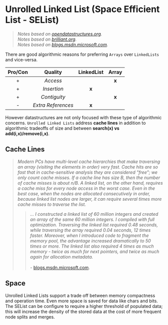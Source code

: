 # Unrolled Linked List (Space Efficient List - SEList)
> _Notes based on [opendatastructures.org][1]._ <br>
> _Notes based on [brilliant.org][2]._ <br>
> _Notes based on [blogs.msdn.microsoft.com][3]._

There are good algorithmic reasons for preferring `Arrays` over `LinkedLists` and vice-versa.

Pro/Con | Quality | LinkedList | Array
:---: | :---: | :---: | :---:
\+ | _Access_ | | __x__ 
\+ | _Insertion_ | __x__ | 
\+ | _Contiguity_ | | __x__
\- | _Extra References_ | __x__ | 

However datastructures are not only focused with these type of algorithmic concerns.
`Unrolled Linked Lists` address __cache lines__ in addition to algorithmic tradeoffs of size and between __search(x) vs add(i,x)/remove(i,x)__.

## Cache Lines

> _Modern PCs have multi-level cache hierarchies that make traversing an array (visiting the elements in order) very fast. Cache hits are so fast that in cache-sensitive analysis they are considered "free"; we only count cache misses. If a cache line has size B, then the number of cache misses is about n/B. A linked list, on the other hand, requires a cache miss for every node access in the worst case. Even in the best case, when the nodes are allocated consecutively in order, because linked list nodes are larger, it can require several times more cache misses to traverse the list._ <br>
> > _... I constructed a linked list of 60 million integers and created an array of the same 60 million integers. I compiled with full optimization. Traversing the linked list required 0.48 seconds, while traversing the array required 0.04 seconds, 12 times faster. Moreover, when I introduced code to fragment the memory pool, the advantage increased dramatically to 50 times or more. The linked list also required 4 times as much memory - twice as much for next pointers, and twice as much again for allocation metadata._ <br><br>
> \- [blogs.msdn.microsoft.com][3].

## Space
Unrolled Linked Lists support a trade off between memory compactness and operation time.
Even more space is saved for data like chars and bits.
The SEList can be configure to require a higher threshold of populated data; this will increase the density of the stored data at the cost of more frequent node splits and merges.


[1]: http://www.opendatastructures.org
[2]: https://brilliant.org/wiki/unrolled-linked-list/
[3]: https://blogs.msdn.microsoft.com/devdev/2005/08/22/unrolled-linked-lists/